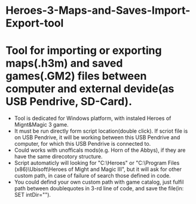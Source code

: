 # Heroes-3-Maps-and-Saves-Import-Export-tool
Tool  for importing or exporting maps(.h3m) and saved games(.GM2) files between computer and external devide(as USB Pendrive, SD-Card).
=========================================
- Tool is dedicated for Windows platform, with instaled Heroes of Mignt&Magic 3 game.
- It must be run directly form script location(double click). If scriot file is on USB Pendrive, it will be working between this USB Pendrive and computer, for which this USB Pendrive is connected to.
- Could works with unofficals mods(e.g. Horn of the Abbys), if they are have the same direcotory structure.
- Script automaticly will looking for "C:\Heroes\" or "C:\Program Files (x86)\Ubisoft\Heroes of Might and Magic III", but it will ask for other custom path, in case of failure of search those defined in code.
- You could defind your own custom path with game catalog, just fulfil path between doublequotes in 3-rd line of code, and save the file(in: SET intDir="").
